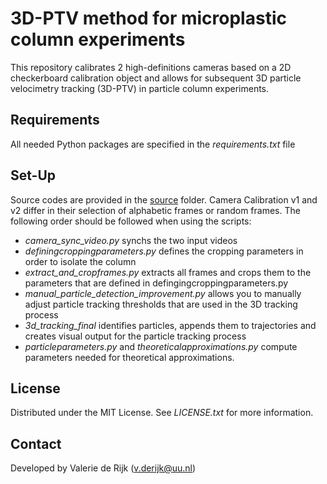 # 3D-PTV method for microplastic column experiments
This repository calibrates 2 high-definitions cameras based on a 2D checkerboard calibration object and allows for subsequent 3D particle velocimetry tracking (3D-PTV) in particle column experiments. 

## Requirements
All needed Python packages are specified in the *requirements.txt* file 

## Set-Up 
Source codes are provided in the [source](https://github.com/valeriederijk/3D-PTV-microplastic/tree/master/scripts) folder. Camera Calibration v1 and v2 differ in their selection of alphabetic frames or random frames. The following order should be followed when using the scripts: 
- *camera_sync_video.py* synchs the two input videos
- *definingcroppingparameters.py* defines the cropping parameters in order to isolate the column
- *extract_and_cropframes.py* extracts all frames and crops them to the parameters that are defined in defingingcroppingparameters.py
- *manual_particle_detection_improvement.py* allows you to manually adjust particle tracking thresholds that are used in the 3D tracking process
- *3d_tracking_final* identifies particles, appends them to trajectories and creates visual output for the particle tracking process
- *particleparameters.py* and *theoreticalapproximations.py* compute parameters needed for theoretical approximations.

## License 
Distributed under the MIT License. See *LICENSE.txt* for more information.

## Contact
Developed by Valerie de Rijk (v.derijk@uu.nl)
